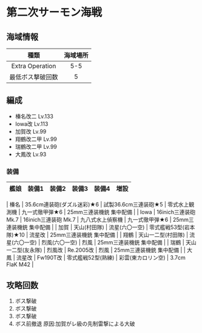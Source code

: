 # 第二次サーモン海戦

## 海域情報

| 種類 | 海域場所|
|:-:| :-:|
|Extra Operation| 5-5 |
|最低ボス撃破回数| 5 |

## 編成

- 榛名改二 Lv.133
- Iowa改 Lv.113
- 加賀改 Lv.99
- 翔鶴改二甲 Lv.99
- 瑞鶴改二甲 Lv.99
- 大鳳改 Lv.93

### 装備

| 艦娘 | 装備1                      | 装備2                | 装備3                   | 装備4              | 増設                    |
| :-:  | :---------------------:    | :----------------:   | :---------:             | :-:                | :-:                     |

| 榛名 | 35.6cm連装砲(ダズル迷彩)★6 | 試製36.6cm三連装砲★5 | 零式水上観測機          | 九一式徹甲弾★6     | 25mm三連装機銃 集中配備    |
| Iowa | 16inich三連装砲 Mk.7       | 16inich三連装砲 Mk.7 | 九八式水上偵察機        | 九一式徹甲弾★6     | 25mm三連装機銃 集中配備    |
| 加賀 | 天山(村田隊)               | 流星(六〇一空)       | 零式艦戦53型(岩本隊)★10 | 流星改             | 25mm三連装機銃    集中配備 |
| 翔鶴 | 天山一二型(村田隊)         | 流星(六〇一空)       | 烈風(六〇一空)          | 烈風               | 25mm三連装機銃 集中配備    |
| 瑞鶴 | 天山一二型(友永隊)         | 烈風改               | Re.2005改               | 烈風               | 25mm三連装機銃 集中配備    |
| 大鳳 | 流星改                     | Fw190T改             | 零式艦戦52型(熟練)      | 彩雲(東カロリン空) | 3.7cm FlaK M42             |

## 攻略回数
1. ボス撃破
1. ボス撃破
1. ボス撃破
1. ボス前撤退 原因:加賀がレ級の先制雷撃による大破
